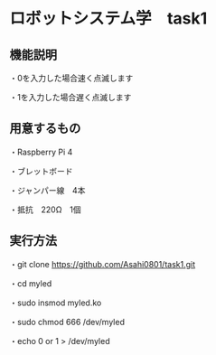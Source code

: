 # ロボットシステム学　task1

## 機能説明


  
  
  ・0を入力した場合速く点滅します
  
  
  ・1を入力した場合遅く点滅します
  
  
  
## 用意するもの




  ・Raspberry Pi 4
 
 
  ・ブレットボード
  
  
  ・ジャンパー線　4本
  
  
  ・抵抗　220Ω　1個
  


## 実行方法




  ・git clone https://github.com/Asahi0801/task1.git
 
 
  ・cd myled
  
  
  ・sudo insmod myled.ko
  
  
  ・sudo chmod 666 /dev/myled
  
  
  ・echo 0 or 1 > /dev/myled

　


  
